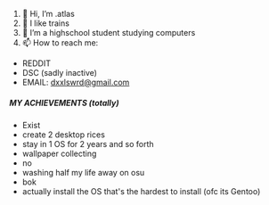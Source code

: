 1. 👋 Hi, I’m .atlas
2. 👀 I like trains
3. 🌱 I’m a highschool student studying computers 
4. 📫 How to reach me:
          
- REDDIT
- DSC (sadly inactive)
- EMAIL: dxxlswrd@gmail.com

##### MY ACHIEVEMENTS (totally)
- Exist
- create 2 desktop rices
- stay in 1 OS for 2 years and so forth
- wallpaper collecting
- no
- washing half my life away on osu
- bok 
- actually install the OS that's the hardest to install (ofc its Gentoo)

<!---
dxxl/dxxl is a ✨ special ✨ repository because its `README.md` (this file) appears on your GitHub profile.
You can click the Preview link to take a look at your changes.
--->

